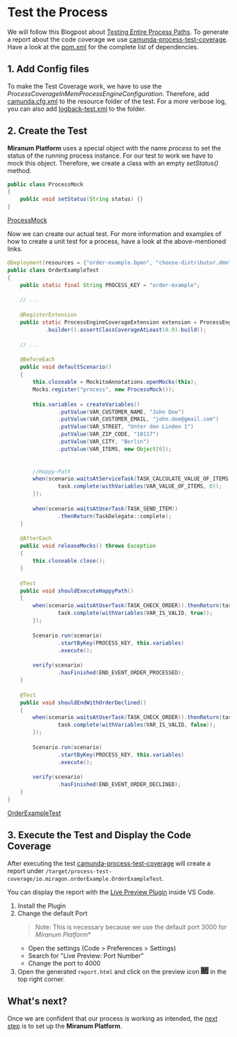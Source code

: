 # Test the Process

We will follow this Blogpost about [Testing Entire Process Paths](https://camunda.com/blog/2020/10/testing-entire-process-paths/).
To generate a report about the code coverage we use [camunda-process-test-coverage](https://github.com/camunda-community-hub/camunda-process-test-coverage).
Have a look at the [pom.xml](../order-example/order-example-camunda7/pom.xml) for the complete list of dependencies.

## 1. Add Config files

To make the Test Coverage work, we have to use the *ProcessCoverageInMemProcessEngineConfiguration*.
Therefore, add [camunda.cfg.xml](../order-example/order-example-camunda7/src/test/resources/camunda.cfg.xml) to the resource folder of the test.
For a more verbose log, you can also add [logback-test.xml](../order-example/order-example-camunda7/src/test/resources/logback-test.xml) to the folder.

## 2. Create the Test

 **Miranum Platform** uses a special object with the name *process* to set the status of the running process instance.
For our test to work we have to mock this object.
Therefore, we create a class with an empty *setStatus()* method.

```java
public class ProcessMock
{
    public void setStatus(String status) {}
}
```

[ProcessMock](../order-example/order-example-camunda7/src/test/java/io/miragon/orderExample/ProcessMock.java)

Now we can create our actual test.
For more information and examples of how to create a unit test for a process, have a look at the above-mentioned links.

```java
@Deployment(resources = {"order-example.bpmn", "choose-distributor.dmn"})
public class OrderExampleTest
{
    public static final String PROCESS_KEY = "order-example";

    // ...

    @RegisterExtension
    public static ProcessEngineCoverageExtension extension = ProcessEngineCoverageExtension
            .builder().assertClassCoverageAtLeast(0.9).build();

    // ...

    @BeforeEach
    public void defaultScenario()
    {
        this.closeable = MockitoAnnotations.openMocks(this);
        Mocks.register("process", new ProcessMock());

        this.variables = createVariables()
                .putValue(VAR_CUSTOMER_NAME, "John Doe")
                .putValue(VAR_CUSTOMER_EMAIL, "john.doe@gmail.com")
                .putValue(VAR_STREET, "Unter den Linden 1")
                .putValue(VAR_ZIP_CODE, "10117")
                .putValue(VAR_CITY, "Berlin")
                .putValue(VAR_ITEMS, new Object[0]);


        //Happy-Path
        when(scenario.waitsAtServiceTask(TASK_CALCULATE_VALUE_OF_ITEMS)).thenReturn(task -> {
                task.complete(withVariables(VAR_VALUE_OF_ITEMS, 0));
        });

        when(scenario.waitsAtUserTask(TASK_SEND_ITEM))
                .thenReturn(TaskDelegate::complete);
    }

    @AfterEach
    public void releaseMocks() throws Exception
    {
        this.closeable.close();
    }

    @Test
    public void shouldExecuteHappyPath()
    {
        when(scenario.waitsAtUserTask(TASK_CHECK_ORDER)).thenReturn(task -> {
                task.complete(withVariables(VAR_IS_VALID, true));
        });

        Scenario.run(scenario)
                .startByKey(PROCESS_KEY, this.variables)
                .execute();

        verify(scenario)
                .hasFinished(END_EVENT_ORDER_PROCESSED);
    }

    @Test
    public void shouldEndWithOrderDeclined()
    {
        when(scenario.waitsAtUserTask(TASK_CHECK_ORDER)).thenReturn(task -> {
                task.complete(withVariables(VAR_IS_VALID, false));
        });

        Scenario.run(scenario)
                .startByKey(PROCESS_KEY, this.variables)
                .execute();

        verify(scenario)
                .hasFinished(END_EVENT_ORDER_DECLINED);
    }
}
```

[OrderExampleTest](../order-example/order-example-camunda7/src/test/java/io/miragon/orderExample/OrderExampleTest.java)

## 3. Execute the Test and Display the Code Coverage

After executing the test [camunda-process-test-coverage](https://github.com/camunda-community-hub/camunda-process-test-coverage) will create a report under `/target/process-test-coverage/io.miragon.orderExample.OrderExampleTest`.

You can display the report with the [Live Preview Plugin](https://marketplace.visualstudio.com/items?itemName=ms-vscode.live-server) inside VS Code.

1. Install the Plugin
2. Change the default Port
    > Note: This is necessary because we use the default port 3000 for *Miranum Platform**
    * Open the settings (Code > Preferences > Settings)
    * Search for "Live Preview: Port Number"
    * Change the port to 4000
3. Open the generated `report.html` and click on the preview icon ![live-preview-icon](../images/live-preview-icon.png) in the top right corner.

## What's next?

Once we are confident that our process is working as intended, the [next step](./setup-miranum-platform.md) is to set up the **Miranum Platform**.

